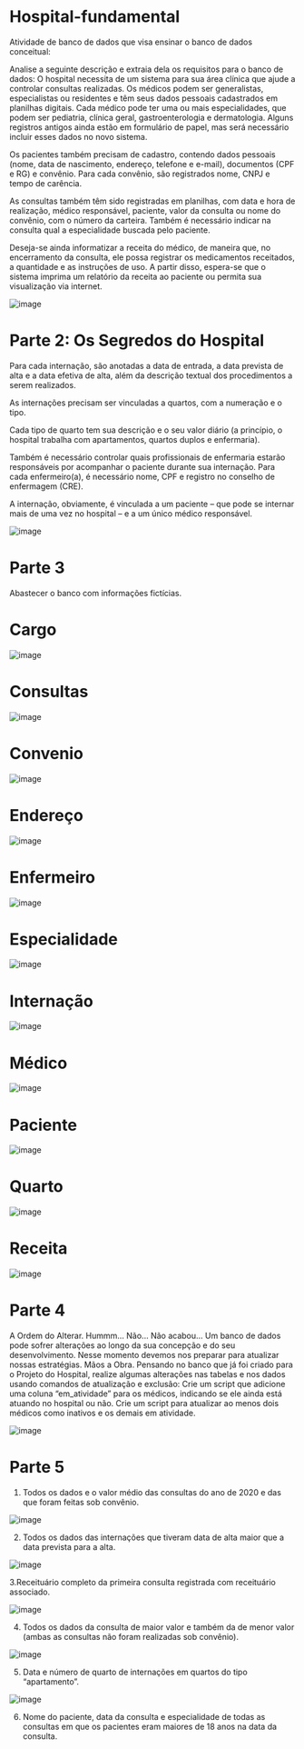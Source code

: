 # Hospital-fundamental
Atividade de banco de dados que visa ensinar o banco de dados conceitual:

Analise a seguinte descrição e extraia dela os requisitos para o banco de dados:
O hospital necessita de um sistema para sua área clínica que ajude a controlar consultas realizadas. Os médicos podem ser generalistas, especialistas ou residentes e têm seus dados pessoais cadastrados em planilhas digitais. Cada médico pode ter uma ou mais especialidades, que podem ser pediatria, clínica geral, gastroenterologia e dermatologia. Alguns registros antigos ainda estão em formulário de papel, mas será necessário incluir esses dados no novo sistema.

Os pacientes também precisam de cadastro, contendo dados pessoais (nome, data de nascimento, endereço, telefone e e-mail), documentos (CPF e RG) e convênio. Para cada convênio, são registrados nome, CNPJ e tempo de carência.

As consultas também têm sido registradas em planilhas, com data e hora de realização, médico responsável, paciente, valor da consulta ou nome do convênio, com o número da carteira. Também é necessário indicar na consulta qual a especialidade buscada pelo paciente.

Deseja-se ainda informatizar a receita do médico, de maneira que, no encerramento da consulta, ele possa registrar os medicamentos receitados, a quantidade e as instruções de uso. A partir disso, espera-se que o sistema imprima um relatório da receita ao paciente ou permita sua visualização via internet.

![image](https://user-images.githubusercontent.com/103516597/208522516-b06bb6c3-c6ad-4bbf-8c86-f0d35db9a1d2.png)

# Parte 2: Os Segredos do Hospital

Para cada internação, são anotadas a data de entrada, a data prevista de alta e a data efetiva de alta, além da descrição textual dos procedimentos a serem realizados. 

As internações precisam ser vinculadas a quartos, com a numeração e o tipo. 

Cada tipo de quarto tem sua descrição e o seu valor diário (a princípio, o hospital trabalha com apartamentos, quartos duplos e enfermaria).

Também é necessário controlar quais profissionais de enfermaria estarão responsáveis por acompanhar o paciente durante sua internação. Para cada enfermeiro(a), é necessário nome, CPF e registro no conselho de enfermagem (CRE).

A internação, obviamente, é vinculada a um paciente – que pode se internar mais de uma vez no hospital – e a um único médico responsável.

![image](https://user-images.githubusercontent.com/103516597/208527956-c3873229-1c1c-43fc-bd02-83dfd2e1bf38.png)

# Parte 3

Abastecer o banco com informações fictícias.

# Cargo

![image](https://user-images.githubusercontent.com/103516597/208771692-b2697066-bd49-44ec-a174-51b8ecc5920c.png)


# Consultas
![image](https://user-images.githubusercontent.com/103516597/208771646-6288b610-e8b9-4b49-855a-0d8d3044dc7d.png)


# Convenio
![image](https://user-images.githubusercontent.com/103516597/208771884-24e9cb32-2946-4d4f-a00f-12003e594582.png)


# Endereço
![image](https://user-images.githubusercontent.com/103516597/208771910-4b0ce0d3-76b6-40ed-89d8-ff59ff7a66a0.png)


# Enfermeiro
![image](https://user-images.githubusercontent.com/103516597/208771929-8f35a5e1-3ed9-41b2-9730-ad5fee78ccac.png)


# Especialidade
![image](https://user-images.githubusercontent.com/103516597/208771945-9c749dd5-9e3f-4b5e-a693-12bd09673b85.png)


# Internação
![image](https://user-images.githubusercontent.com/103516597/208771964-bd7e96a6-0b80-4609-9d06-2936aaa1eeb7.png)


# Médico
![image](https://user-images.githubusercontent.com/103516597/208771994-21cac6ff-78d8-4f59-8bed-f5568b3741af.png)


# Paciente
![image](https://user-images.githubusercontent.com/103516597/208772023-456af260-7a16-4b80-8ac1-b5df31664a57.png)


# Quarto
![image](https://user-images.githubusercontent.com/103516597/208772046-27a3374b-e3cd-4f8a-a7b1-f9560b030344.png)


# Receita
![image](https://user-images.githubusercontent.com/103516597/208772083-e4421b5f-9825-4ff7-bf10-177077039f97.png)

# Parte 4

A Ordem do Alterar. 
Hummm... 
Não... Não acabou... 
Um banco de dados pode sofrer alterações ao longo da sua concepção e do seu desenvolvimento. Nesse momento devemos nos preparar para atualizar nossas estratégias. 
Mãos a Obra. 
Pensando no banco que já foi criado para o Projeto do Hospital, realize algumas alterações nas tabelas e nos dados usando comandos de atualização e exclusão:
Crie um script que adicione uma coluna “em_atividade” para os médicos, indicando se ele ainda está atuando no hospital ou não. 
Crie um script para atualizar ao menos dois médicos como inativos e os demais em atividade.

![image](https://user-images.githubusercontent.com/103516597/209404044-5d67e376-b96d-4025-8c77-c78922e95557.png)

# Parte 5

1. Todos os dados e o valor médio das consultas do ano de 2020 e das que foram feitas sob convênio.

![image](https://user-images.githubusercontent.com/103516597/209850099-12a6634f-5096-44de-b14a-608eabdb158d.png)

2. Todos os dados das internações que tiveram data de alta maior que a data prevista para a alta.

![image](https://user-images.githubusercontent.com/103516597/209850147-91ca142c-3986-457b-b6d8-cecbec5e1ac2.png)

3.Receituário completo da primeira consulta registrada com receituário associado.

![image](https://user-images.githubusercontent.com/103516597/209851130-412c44ca-1711-4eba-b909-1cbb4af5bdad.png)

4. Todos os dados da consulta de maior valor e também da de menor valor (ambas as consultas não foram realizadas sob convênio).

![image](https://user-images.githubusercontent.com/103516597/209852728-150cabbb-e883-4a25-a7a8-ea568140b553.png)

5. Data e número de quarto de internações em quartos do tipo “apartamento”.

![image](https://user-images.githubusercontent.com/103516597/209861890-9450fd31-1662-4773-ac69-51709488179d.png)

6. Nome do paciente, data da consulta e especialidade de todas as consultas em que os pacientes eram maiores de 18 anos na data da consulta.

